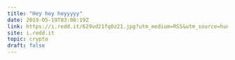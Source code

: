 ```yaml
---
title: "Hey hey heyyyyy"
date: 2019-05-19T03:08:19Z
link: https://i.redd.it/629vd21fq0z21.jpg?utm_medium=RSS&utm_source=hune
site: i.redd.it
topic: crypto
draft: false
---
```


